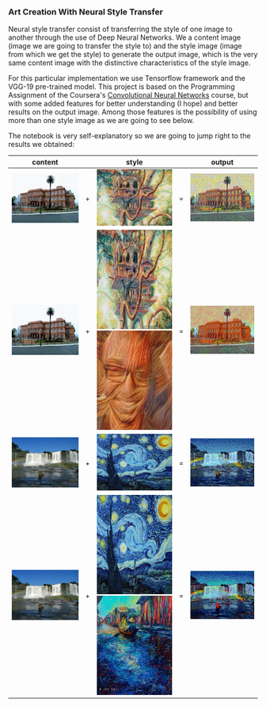 ### Art Creation With Neural Style Transfer

Neural style transfer consist of transferring the style of one image  to another through the use of Deep Neural Networks. We
a content image (image we are going to transfer the style to) and the style image (image from which we get the style) to generate the
output image, which is the very same content image with the distinctive characteristics of the style image.

For this particular implementation we use Tensorflow framework and the VGG-19 pre-trained model. This project is based on the Programming Assignment
of the Coursera's [Convolutional Neural Networks](https://www.coursera.org/learn/convolutional-neural-networks/home/welcome) course, but  with
some added features for better understanding (I hope) and better results on the output image. Among those features is the possibility of using more 
than one style image as we are going to see below.

The notebook is very self-explanatory so we are going to jump right to the results we obtained:



|content||style||output|
|:---:|:---:|:---:|:---:|:---:|
|<img alt="Casa Rosada" src="./content_images/casa_rosada.jpg"  width=400 >|+|<img alt="Tree House Style" src="./style_images/tree_house.png" width=400 >| = |<img alt="OutputImage" src="./output/casa_rosa+house_tree-layer_1-3.1.jpg" width=400 >|
|<img alt="Casa Rosada" src="./content_images/casa_rosada.jpg"  width=400 >|+|<img alt="Tree House Style" src="./style_images/tree_house.png" height=200 ><img alt="Tree House Style" src="./style_images/style_3.jpg" height=200>| = |<img alt="OutputImage" src="./output/casa_rosa+house_tree.5+devil.5-layer_1-3.1_500epochs.png" width=400 >|
|<img alt="Waterfall" src="./content_images/waterfall_rainbow.jpg" width=400 >|+|<img alt="Starry Night Comic" src="./style_images/starry_night_comic.jpg" width=400 >| = |<img alt="OutputImage" src="./output/cascade+starry_night_comic-layer1-3.1_800epochs.jpg" width=400 >|
|<img alt="waterfall" src="./content_images/waterfall_rainbow.jpg" width=400 >|+|<img alt="Starry Night Comic" src="./style_images/starry_night_comic.jpg" height=200 ><img alt="Dripping Colors" src="./style_images/dripping_colors.jpg" height=200 >| = |<img alt="OutputImage" src="./output/cascade+starry_night_comic.5+dripping_colors.5-layer1-3.1_2500epochs.jpg" width=400 >|
